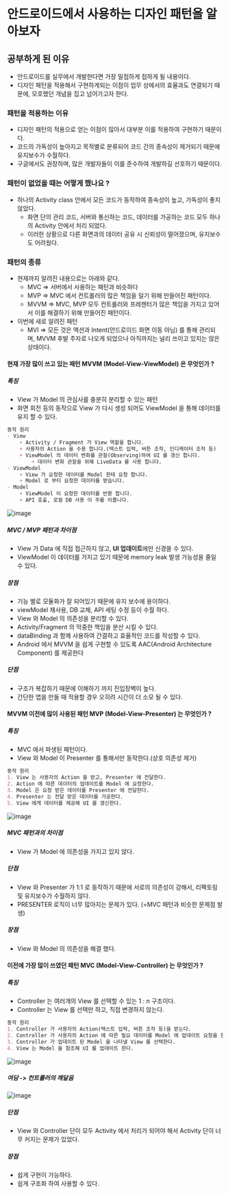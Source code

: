 # 안드로이드에서 사용하는 디자인 패턴을 알아보자

## 공부하게 된 이유
- 안드로이드를 실무에서 개발한다면 가장 밀접하게 접하게 될 내용이다.
- 디자인 패턴을 적용해서 구현하게되는 이점이 업무 상에서의 효율과도 연결되기 때문에, 모호했던 개념을 집고 넘어가고자 한다.

### 패턴을 적용하는 이유
- 디자인 패턴의 적용으로 얻는 이점이 많아서 대부분 이를 적용하여 구현하기 때문이다.
- 코드의 가독성이 높아지고 목적별로 분류되어 코드 간의 종속성이 제거되기 때문에 유지보수가 수월하다.
- 구글에서도 권장하며, 많은 개발자들이 이를 준수하여 개발하길 선호하기 때문이다.

### 패턴이 없었을 때는 어떻게 했나요 ?
- 하나의 Activity class 안에서 모든 코드가 동작하여 종속성이 높고, 가독성이 좋지 않았다.
    + 화면 단의 관리 코드, 서버와 통신하는 코드, 데이터를 가공하는 코드 모두 하나의 Activity 안에서 처리 되었다.
    + 이러한 상황으로 다른 화면과의 데이터 공유 시 신뢰성이 떨어졌으며, 유지보수도 어려웠다.
  
### 패턴의 종류
- 현재까지 알려진 내용으로는 아래와 같다.
    + MVC => 서버에서 사용하는 패턴과 비슷하다
    + MVP => MVC 에서 컨트롤러의 많은 책임을 덜기 위해 만들어진 패턴이다.
    + MVVM => MVC, MVP 모두 컨트롤러와 프레젠터가 많은 책임을 가지고 있어서 이를 해결하기 위해 만들어진 패턴이다.
- 이번에 새로 알려진 패턴
    + MVI => 모든 것은 액션과 Intent(안드로이드 화면 이동 아님) 를 통해 관리되며, MVVM 후발 주자로 나오게 되었으나 아직까지는 널리 쓰이고 있지는 않은 상태이다.
    
#### 현재 가장 많이 쓰고 있는 패턴 MVVM (Model-View-ViewModel) 은 무엇인가 ?
##### 특징
- View 가 Model 의 관심사를 충분히 분리할 수 있는 패턴
- 화면 회전 등의 동작으로 View 가 다시 생성 되어도 ViewModel 을 통해 데이터를 유지 할 수 있다.
```markdown
동작 원리
- View
    + Activity / Fragment 가 View 역할을 합니다.
    + 사용자의 Action 을 수용 합니다.(텍스트 입력, 버튼 조작, 인디케이터 조작 등)
    + ViewModel 의 데이터 변화를 관찰(Observing)하여 UI 를 갱신 합니다.
        + 데이터 변화 관찰을 위해 LiveData 를 사용 합니다.
- ViewModel
    + View 가 요청한 데이터를 Model 한테 요청 합니다.
    + Model 로 부터 요청한 데이터를 받습니다.
- Model
    + ViewModel 이 요청한 데이터를 반환 합니다.
    + API 호출, 로컬 DB 사용 이 주를 이룹니다.
```
![image](https://user-images.githubusercontent.com/49216939/177147282-f4f017e0-d843-4a46-8003-19d0cbc1ba16.png)

##### MVC / MVP 패턴과 차이점
- View 가 Data 에 직접 접근하지 않고, **UI 업데이트**에만 신경쓸 수 있다.
- ViewModel 이 데이터를 가지고 있기 때문에 memory leak 발생 가능성을 줄일 수 있다.

##### 장점
- 기능 별로 모듈화가 잘 되어있기 때문에 유지 보수에 용이하다.
- viewModel 재사용, DB 교체, API 세팅 수정 등이 수월 하다.
- View 와 Model 의 의존성을 분리할 수 있다.
- Activity/Fragment 의 막중한 책임을 분산 시킬 수 있다.
- dataBinding 과 함께 사용하여 간결하고 효율적인 코드를 작성할 수 있다.
- Android 에서 MVVM 을 쉽게 구현할 수 있도록 AAC(Android Architecture Component) 를 제공한다

##### 단점
- 구조가 복잡하기 때문에 이해하기 까지 진입장벽이 높다.
- 간단한 앱을 만들 때 적용할 경우 오히려 시간이 더 소모 될 수 있다.

#### MVVM 이전에 많이 사용된 패턴 MVP (Model-View-Presenter) 는 무엇인가 ? 
##### 특징
- MVC 에서 파생된 패턴이다.
- View 와 Model 이 Presenter 를 통해서만 동작한다.(상호 의존성 제거)

```markdown
동작 원리
1. View 는 사용자의 Action 을 받고, Presenter 에 전달한다.
2. Action 에 따른 데이터의 업데이트를 Model 에 요청한다.
3. Model 은 요청 받은 데이터를 Presenter 에 전달한다.
4. Presenter 는 전달 받은 데이터를 가공한다.
5. View 에게 데이터를 제공해 UI 를 갱신한다.
```
![image](https://user-images.githubusercontent.com/49216939/177150767-4dee0a1d-f40e-4111-9747-16f18d56203d.png)

##### MVC 패턴과의 차이점
- View 가 Model 에 의존성을 가지고 있지 않다.

##### 단점
- View 와  Presenter 가 1:1 로 동작하기 때문에 서로의 의존성이 강해서, 리팩토링 및 유지보수가 수월하지 않다.
- PRESENTER 로직이 너무 많아지는 문제가 있다. (=MVC 패턴과 비슷한 문제점 발생)

##### 장점
- View 와 Model 의 의존성을 해결 했다.

#### 이전에 가장 많이 쓰였던 패턴 MVC (Model-View-Controller) 는 무엇인가 ?

##### 특징
- Controller 는 여러개의 View 를 선택할 수 있는 1 : n 구조이다.
- Controller 는 View 를 선택만 하고, 직접 변경하지 않는다.

```markdown
동작 원리
1. Controller 가 사용자의 Action(텍스트 입력, 버튼 조작 등)을 받는다.
2. Controller 가 사용자의 Action 에 따른 필요 데이터를 Model 에 업데이트 요청을 한다.
3. Controller 가 업데이트 된 Model 을 나타낼 View 를 선택한다.
4. View 는 Model 을 참조해 UI 를 업데이트 한다.
```
![image](https://user-images.githubusercontent.com/49216939/177148222-2ce54c2c-c854-42c8-87b8-685282468929.png)

##### 여담 -> 컨트롤러의 깨달음
![image](https://user-images.githubusercontent.com/49216939/177148893-aebba77c-bf09-40ff-a071-56915754982b.png)

##### 단점
- View 와 Controller 단이 모두 Activity 에서 처리가 되어야 해서 Activity 단이 너무 커지는 문제가 있었다.

##### 장점
- 쉽게 구현이 가능하다.
- 쉽게 구조화 하여 사용할 수 있다.